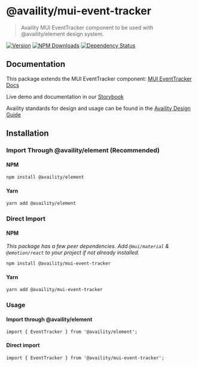 # @availity/mui-event-tracker

> Availity MUI EventTracker component to be used with @availity/element design system.

[![Version](https://img.shields.io/npm/v/@availity/mui-event-tracker.svg?style=for-the-badge)](https://www.npmjs.com/package/@availity/mui-event-tracker)
[![NPM Downloads](https://img.shields.io/npm/dt/@availity/mui-event-tracker.svg?style=for-the-badge)](https://www.npmjs.com/package/@availity/mui-event-tracker)
[![Dependency Status](https://img.shields.io/librariesio/release/npm/@availity/mui-event-tracker?style=for-the-badge)](https://github.com/Availity/element/blob/main/packages/mui-event-tracker/package.json)

## Documentation

This package extends the MUI EventTracker component: [MUI EventTracker Docs](https://mui.com/components/event-tracker/)

Live demo and documentation in our [Storybook](https://availity.github.io/element/?path=/docs/components-event-tracker-introduction--docs)

Availity standards for design and usage can be found in the [Availity Design Guide](https://design.availity.com/2e36e50c7)

## Installation

### Import Through @availity/element (Recommended)

#### NPM

```bash
npm install @availity/element
```

#### Yarn

```bash
yarn add @availity/element
```

### Direct Import

#### NPM

_This package has a few peer dependencies. Add `@mui/material` & `@emotion/react` to your project if not already installed._

```bash
npm install @availity/mui-event-tracker
```

#### Yarn

```bash
yarn add @availity/mui-event-tracker
```

### Usage

#### Import through @availity/element

```tsx
import { EventTracker } from '@availity/element';
```

#### Direct import

```tsx
import { EventTracker } from '@availity/mui-event-tracker';
```
